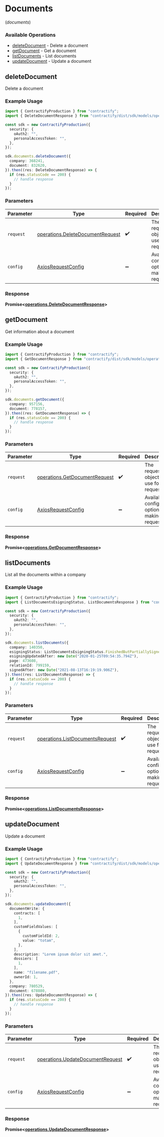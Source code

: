 # Documents
(*documents*)

### Available Operations

* [deleteDocument](#deletedocument) - Delete a document
* [getDocument](#getdocument) - Get a document
* [listDocuments](#listdocuments) - List documents
* [updateDocument](#updatedocument) - Update a document

## deleteDocument

Delete a document

### Example Usage

```typescript
import { ContractifyProduction } from "contractify";
import { DeleteDocumentResponse } from "contractify/dist/sdk/models/operations";

const sdk = new ContractifyProduction({
  security: {
    oAuth2: "",
    personalAccessToken: "",
  },
});

sdk.documents.deleteDocument({
  company: 368241,
  document: 832620,
}).then((res: DeleteDocumentResponse) => {
  if (res.statusCode == 200) {
    // handle response
  }
});
```

### Parameters

| Parameter                                                                            | Type                                                                                 | Required                                                                             | Description                                                                          |
| ------------------------------------------------------------------------------------ | ------------------------------------------------------------------------------------ | ------------------------------------------------------------------------------------ | ------------------------------------------------------------------------------------ |
| `request`                                                                            | [operations.DeleteDocumentRequest](../../models/operations/deletedocumentrequest.md) | :heavy_check_mark:                                                                   | The request object to use for the request.                                           |
| `config`                                                                             | [AxiosRequestConfig](https://axios-http.com/docs/req_config)                         | :heavy_minus_sign:                                                                   | Available config options for making requests.                                        |


### Response

**Promise<[operations.DeleteDocumentResponse](../../models/operations/deletedocumentresponse.md)>**


## getDocument

Get information about a document

### Example Usage

```typescript
import { ContractifyProduction } from "contractify";
import { GetDocumentResponse } from "contractify/dist/sdk/models/operations";

const sdk = new ContractifyProduction({
  security: {
    oAuth2: "",
    personalAccessToken: "",
  },
});

sdk.documents.getDocument({
  company: 957156,
  document: 778157,
}).then((res: GetDocumentResponse) => {
  if (res.statusCode == 200) {
    // handle response
  }
});
```

### Parameters

| Parameter                                                                      | Type                                                                           | Required                                                                       | Description                                                                    |
| ------------------------------------------------------------------------------ | ------------------------------------------------------------------------------ | ------------------------------------------------------------------------------ | ------------------------------------------------------------------------------ |
| `request`                                                                      | [operations.GetDocumentRequest](../../models/operations/getdocumentrequest.md) | :heavy_check_mark:                                                             | The request object to use for the request.                                     |
| `config`                                                                       | [AxiosRequestConfig](https://axios-http.com/docs/req_config)                   | :heavy_minus_sign:                                                             | Available config options for making requests.                                  |


### Response

**Promise<[operations.GetDocumentResponse](../../models/operations/getdocumentresponse.md)>**


## listDocuments

List all the documents within a company

### Example Usage

```typescript
import { ContractifyProduction } from "contractify";
import { ListDocumentsEsigningStatus, ListDocumentsResponse } from "contractify/dist/sdk/models/operations";

const sdk = new ContractifyProduction({
  security: {
    oAuth2: "",
    personalAccessToken: "",
  },
});

sdk.documents.listDocuments({
  company: 140350,
  esigningStatus: ListDocumentsEsigningStatus.FinishedButPartiallySigned,
  esigningUpdatedAfter: new Date("2020-01-25T09:54:35.794Z"),
  page: 473608,
  relationId: 799159,
  signedAfter: new Date("2021-08-13T16:19:19.906Z"),
}).then((res: ListDocumentsResponse) => {
  if (res.statusCode == 200) {
    // handle response
  }
});
```

### Parameters

| Parameter                                                                          | Type                                                                               | Required                                                                           | Description                                                                        |
| ---------------------------------------------------------------------------------- | ---------------------------------------------------------------------------------- | ---------------------------------------------------------------------------------- | ---------------------------------------------------------------------------------- |
| `request`                                                                          | [operations.ListDocumentsRequest](../../models/operations/listdocumentsrequest.md) | :heavy_check_mark:                                                                 | The request object to use for the request.                                         |
| `config`                                                                           | [AxiosRequestConfig](https://axios-http.com/docs/req_config)                       | :heavy_minus_sign:                                                                 | Available config options for making requests.                                      |


### Response

**Promise<[operations.ListDocumentsResponse](../../models/operations/listdocumentsresponse.md)>**


## updateDocument

Update a document

### Example Usage

```typescript
import { ContractifyProduction } from "contractify";
import { UpdateDocumentResponse } from "contractify/dist/sdk/models/operations";

const sdk = new ContractifyProduction({
  security: {
    oAuth2: "",
    personalAccessToken: "",
  },
});

sdk.documents.updateDocument({
  documentWrite: {
    contracts: [
      1,
    ],
    customFieldValues: [
      {
        customFieldId: 2,
        value: "totam",
      },
    ],
    description: "Lorem ipsum dolor sit amet.",
    dossiers: [
      1,
    ],
    name: "filename.pdf",
    ownerId: 1,
  },
  company: 780529,
  document: 678880,
}).then((res: UpdateDocumentResponse) => {
  if (res.statusCode == 200) {
    // handle response
  }
});
```

### Parameters

| Parameter                                                                            | Type                                                                                 | Required                                                                             | Description                                                                          |
| ------------------------------------------------------------------------------------ | ------------------------------------------------------------------------------------ | ------------------------------------------------------------------------------------ | ------------------------------------------------------------------------------------ |
| `request`                                                                            | [operations.UpdateDocumentRequest](../../models/operations/updatedocumentrequest.md) | :heavy_check_mark:                                                                   | The request object to use for the request.                                           |
| `config`                                                                             | [AxiosRequestConfig](https://axios-http.com/docs/req_config)                         | :heavy_minus_sign:                                                                   | Available config options for making requests.                                        |


### Response

**Promise<[operations.UpdateDocumentResponse](../../models/operations/updatedocumentresponse.md)>**

